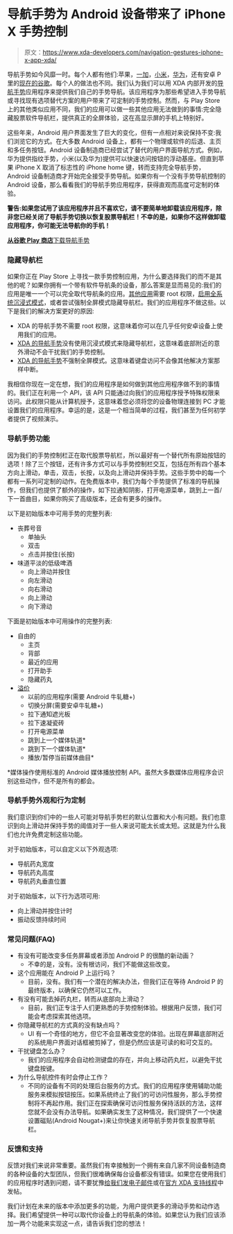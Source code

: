 # 导航手势为 Android 设备带来了 iPhone X 手势控制

> 原文：<https://www.xda-developers.com/navigation-gestures-iphone-x-app-xda/>

导航手势如今风靡一时。每个人都有他们:苹果，[一加](https://www.xda-developers.com/tag/oneplus/)，[小米](https://www.xda-developers.com/tag/xiaomi/)，[华为](https://www.xda-developers.com/tag/huawei/)，还有安卓 P 里的[现在的谷歌](https://www.xda-developers.com/android-p-navigation-gestures-improve-next-developer-preview/)。每个人的做法也不同。我们认为我们可以用 XDA 内部开发的[导航手势](https://play.google.com/store/apps/details?id=com.xda.nobar)应用程序来提供我们自己的手势导航。该应用程序为那些希望进入手势导航或寻找现有选项替代方案的用户带来了可定制的手势控制。然而，与 Play Store 上的其他类似应用不同，我们的应用可以做一些其他应用无法做到的事情:完全隐藏股票软件导航栏，提供真正的全屏体验，这在高显示屏的手机上特别好。

这些年来，Android 用户界面发生了巨大的变化，但有一点相对来说保持不变:我们浏览它的方式。在大多数 Android 设备上，都有一个物理或软件的后退、主页和多任务按钮。Android 设备制造商已经尝试了替代的用户界面导航方式。例如，华为提供指纹手势，小米(以及华为)提供可以快速访问按钮的浮动基座。但直到苹果 iPhone X 取消了标志性的 iPhone home 键，转而支持完全导航手势，Android 设备制造商才开始完全接受手势导航。如果你有一个没有手势导航控制的 Android 设备，那么看看我们的导航手势应用程序，获得直观而高度可定制的体验。

**警告:如果您试用了该应用程序并且不喜欢它，请不要简单地卸载该应用程序，除非您已经关闭了导航手势切换以恢复股票导航栏！不幸的是，如果你不这样做卸载应用程序，你可能无法导航你的手机！**

[**从谷歌 Play 商店**下载导航手势](https://play.google.com/store/apps/details?id=com.xda.nobar)

### 隐藏导航栏

如果你正在 Play Store 上寻找一款手势控制应用，为什么要选择我们的而不是其他的呢？如果你拥有一个带有软件导航条的设备，那么答案是显而易见的:我们的应用是唯一一个可以完全取代导航条的应用。[其他应用](https://www.xda-developers.com/iphone-x-gestures-android-guide/)需要 root 权限，[启用全系统沉浸式模式](https://www.xda-developers.com/how-to-enable-system-wide-immersive-mode-without-root/)，或者尝试强制全屏模式隐藏导航栏。我们的应用程序不做这些。以下是我们的解决方案更好的原因:

*   XDA 的导航手势不需要 root 权限，这意味着你可以在几乎任何安卓设备上使用我们的应用。
*   [XDA 的导航手势](https://play.google.com/store/apps/details?id=com.xda.nobar)没有使用沉浸式模式来隐藏导航栏，这意味着底部附近的意外滑动不会干扰我们的手势控制。
*   [XDA 的导航手势](https://play.google.com/store/apps/details?id=com.xda.nobar)不强制全屏模式。这意味着键盘访问不会像其他解决方案那样中断。

我相信你现在一定在想，我们的应用程序是如何做到其他应用程序做不到的事情的。我们正在利用一个 API，该 API 只能通过向我们的应用程序授予特殊权限来访问。此权限只能从计算机授予，这意味着您必须将您的设备物理连接到 PC 才能设置我们的应用程序。幸运的是，这是一个相当简单的过程，我们甚至为任何初学者提供了视频演示。

### 导航手势功能

因为我们的手势控制栏正在取代股票导航栏，所以最好有一个替代所有原始按钮的选项！除了三个按钮，还有许多方式可以与手势控制栏交互，包括在所有四个基本方向上滑动，单击，双击，长按，以及向上滑动并保持手势。这些手势中的每一个都有一系列可定制的动作。在免费版本中，我们为每个手势提供了标准的导航操作，但我们也提供了额外的操作，如下拉通知阴影，打开电源菜单，跳到上一首/下一首曲目，如果你购买了高级版本，还会有更多的操作。

以下是初始版本中可用手势的完整列表:

*   丧葬号音
    *   单抽头
    *   双击
    *   点击并按住(长按)
*   味道平淡的低级啤酒
    *   向上滑动并按住
    *   向左滑动
    *   向右滑动
    *   向上滑动
    *   向下滑动

下面是初始版本中可用操作的完整列表:

*   自由的
    *   主页
    *   背部
    *   最近的应用
    *   打开助手
    *   隐藏药丸
*   [溢价](https://play.google.com/store/apps/details?id=com.xda.nobar.premium)
    *   以前的应用程序(需要 Android 牛轧糖+)
    *   切换分屏(需要安卓牛轧糖+)
    *   拉下通知遮光板
    *   拉下速凝瓷砖
    *   打开电源菜单
    *   跳到上一个媒体轨道*
    *   跳到下一个媒体轨道*
    *   播放/暂停当前媒体曲目*

*媒体操作使用标准的 Android 媒体播放控制 API。虽然大多数媒体应用程序会识别这些动作，但不是所有的都会。

### 导航手势外观和行为定制

我们意识到你们中的一些人可能对导航手势栏的默认位置和大小有问题。我们也意识到向上滑动并保持手势的阈值对于一些人来说可能太长或太短。这就是为什么我们也允许免费定制这些功能。

对于初始版本，可以自定义以下外观选项:

*   导航药丸宽度
*   导航药丸高度
*   导航药丸垂直位置

对于初始版本，以下行为选项可用:

*   向上滑动并按住计时
*   振动反馈持续时间

### 常见问题(FAQ)

*   有没有可能改变多任务屏幕或者添加 Android P 的很酷的新动画？
    *   不幸的是，没有。没有根访问，我们不能做这些改变。
*   这个应用能在 Android P 上运行吗？
    *   目前，没有。我们有一个潜在的解决办法，但我们正在等待 Android P 的最终版本，以确保它仍然可以工作。
*   有没有可能去掉药丸栏，转而从底部向上滑动？
    *   目前，我们正专注于人们更熟悉的手势控制体验。根据用户反馈，我们可能会考虑探索其他选项。
*   你隐藏导航栏的方式真的没有缺点吗？
    *   UI 有一个奇怪的地方，但它不会显著改变您的体验。出现在屏幕底部附近的系统用户界面对话框被剪掉了，但是仍然应该是可读的和可交互的。
*   干扰键盘怎么办？
    *   我们的应用程序会自动检测键盘的存在，并向上移动药丸栏，以避免干扰键盘按键。
*   为什么导航控件有时会停止工作？
    *   不同的设备有不同的处理后台服务的方式。我们的应用程序使用辅助功能服务来模拟按钮按压。如果系统终止了我们的可访问性服务，那么手势控制将不再起作用。我们正在探索确保可访问性服务保持活跃的方法，这样您就不会没有办法导航。如果确实发生了这种情况，我们提供了一个快速设置磁贴(Android Nougat+)来让你快速关闭导航手势并恢复股票导航栏。

### 反馈和支持

反馈对我们来说非常重要。虽然我们有幸接触到一个拥有来自几家不同设备制造商的各种设备的大型团队，但我们很难确保每台设备都没有错误。如果您在使用我们的应用程序时遇到问题，请不要犹豫[给我们发电子邮件](mailto:navigationgestures@xda-developers.com)或在[官方 XDA 支持线程](https://forum.xda-developers.com/android/apps-games/official-xda-navigation-gestures-iphone-t3792361)中发帖。

我们计划在未来的版本中添加更多的功能，为用户提供更多的滑动手势和动作选择。我们希望提供一种可以取代你设备上的导航条的体验。如果您认为我们应该添加一两个功能来实现这一点，请告诉我们您的想法！